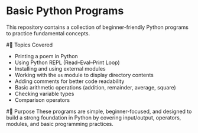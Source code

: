 # Basic Python Programs

This repository contains a collection of beginner-friendly Python programs to practice fundamental concepts.  

#📌 Topics Covered
- Printing a poem in Python  
- Using Python REPL (Read–Eval–Print Loop)  
- Installing and using external modules  
- Working with the `os` module to display directory contents  
- Adding comments for better code readability  
- Basic arithmetic operations (addition, remainder, average, square)  
- Checking variable types  
- Comparison operators  

#🎯 Purpose
These programs are simple, beginner-focused, and designed to build a strong foundation in Python by covering input/output, operators, modules, and basic programming practices.  
